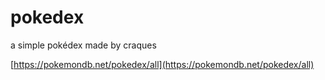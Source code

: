 # pokedex

a simple pokédex made by craques

[https://pokemondb.net/pokedex/all](https://pokemondb.net/pokedex/all)
